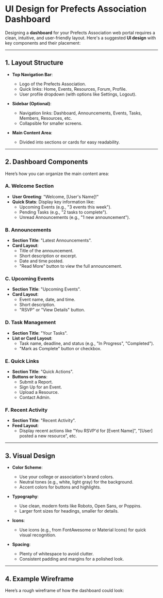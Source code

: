 # UI Design for Prefects Association Dashboard

Designing a **dashboard** for your Prefects Association web portal requires a clean, intuitive, and user-friendly layout. Here's a suggested **UI design** with key components and their placement:

---

## 1. Layout Structure

- **Top Navigation Bar**:
  - Logo of the Prefects Association.
  - Quick links: Home, Events, Resources, Forum, Profile.
  - User profile dropdown (with options like Settings, Logout).

- **Sidebar (Optional)**:
  - Navigation links: Dashboard, Announcements, Events, Tasks, Members, Resources, etc.
  - Collapsible for smaller screens.

- **Main Content Area**:
  - Divided into sections or cards for easy readability.

---

## 2. Dashboard Components

Here’s how you can organize the main content area:

### **A. Welcome Section**
- **User Greeting**: "Welcome, [User's Name]!"
- **Quick Stats**: Display key information like:
  - Upcoming Events (e.g., "3 events this week").
  - Pending Tasks (e.g., "2 tasks to complete").
  - Unread Announcements (e.g., "1 new announcement").

### **B. Announcements**
- **Section Title**: "Latest Announcements".
- **Card Layout**:
  - Title of the announcement.
  - Short description or excerpt.
  - Date and time posted.
  - "Read More" button to view the full announcement.

### **C. Upcoming Events**
- **Section Title**: "Upcoming Events".
- **Card Layout**:
  - Event name, date, and time.
  - Short description.
  - "RSVP" or "View Details" button.

### **D. Task Management**
- **Section Title**: "Your Tasks".
- **List or Card Layout**:
  - Task name, deadline, and status (e.g., "In Progress", "Completed").
  - "Mark as Complete" button or checkbox.

### **E. Quick Links**
- **Section Title**: "Quick Actions".
- **Buttons or Icons**:
  - Submit a Report.
  - Sign Up for an Event.
  - Upload a Resource.
  - Contact Admin.

### **F. Recent Activity**
- **Section Title**: "Recent Activity".
- **Feed Layout**:
  - Display recent actions like "You RSVP'd for [Event Name]", "[User] posted a new resource", etc.

---

## 3. Visual Design

- **Color Scheme**:
  - Use your college or association's brand colors.
  - Neutral tones (e.g., white, light gray) for the background.
  - Accent colors for buttons and highlights.

- **Typography**:
  - Use clean, modern fonts like Roboto, Open Sans, or Poppins.
  - Larger font sizes for headings, smaller for details.

- **Icons**:
  - Use icons (e.g., from FontAwesome or Material Icons) for quick visual recognition.

- **Spacing**:
  - Plenty of whitespace to avoid clutter.
  - Consistent padding and margins for a polished look.

---

## 4. Example Wireframe

Here’s a rough wireframe of how the dashboard could look:
